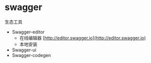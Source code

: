 # swagger

生态工具
- Swagger-editor
    - 在线编辑器 [http://editor.swagger.io](http://editor.swagger.io)
    - 本地安装
- Swagger-ui
- Swagger-codegen
